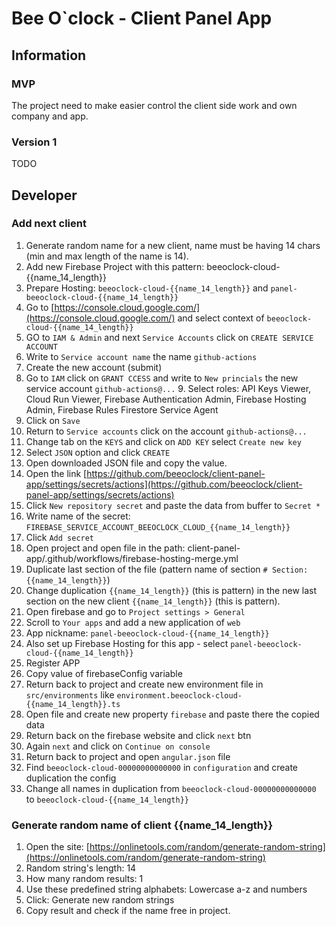 # Bee O`clock - Client Panel App

## Information

### MVP
The project need to make easier control the client side work and own company and app.

### Version 1
TODO

## Developer

### Add next client
1. Generate random name for a new client, name must be having 14 chars (min and max length of the name is 14).
2. Add new Firebase Project with this pattern: beeoclock-cloud-{{name_14_length}}
3. Prepare Hosting: `beeoclock-cloud-{{name_14_length}}` and `panel-beeoclock-cloud-{{name_14_length}}`
4. Go to [https://console.cloud.google.com/](https://console.cloud.google.com/) and select context of `beeoclock-cloud-{{name_14_length}}`
5. GO to `IAM & Admin` and next `Service Accounts` click on `CREATE SERVICE ACCOUNT`
6. Write to `Service account name` the name `github-actions`
7. Create the new account (submit)
8. Go to `IAM` click on `GRANT CCESS` and write to `New princials` the new service account `github-actions@...`
   9. Select roles: API Keys Viewer, Cloud Run Viewer, Firebase Authentication Admin, Firebase Hosting Admin, Firebase
      Rules Firestore Service Agent
10. Click on `Save`
11. Return to `Service accounts` click on the account `github-actions@...`
12. Change tab on the `KEYS` and click on `ADD KEY` select `Create new key`
13. Select `JSON` option and click `CREATE`
14. Open downloaded JSON file and copy the value.
15. Open the link [https://github.com/beeoclock/client-panel-app/settings/secrets/actions](https://github.com/beeoclock/client-panel-app/settings/secrets/actions)
16. Click `New repository secret` and paste the data from buffer to `Secret *`
17. Write name of the secret: `FIREBASE_SERVICE_ACCOUNT_BEEOCLOCK_CLOUD_{{name_14_length}}`
18. Click `Add secret`
19. Open project and open file in the path: client-panel-app/.github/workflows/firebase-hosting-merge.yml
20. Duplicate last section of the file (pattern name of section `# Section: {{name_14_length}}`)
21. Change duplication `{{name_14_length}}` (this is pattern) in the new last section on the new client `{{name_14_length}}` (this is pattern).
22. Open firebase and go to `Project settings > General`
23. Scroll to `Your apps` and add a new application of `web`
24. App nickname: `panel-beeoclock-cloud-{{name_14_length}}`
25. Also set up Firebase Hosting for this app - select `panel-beeoclock-cloud-{{name_14_length}}`
26. Register APP
27. Copy value of firebaseConfig variable
28. Return back to project and create new environment file in `src/environments` like `environment.beeoclock-cloud-{{name_14_length}}.ts`
29. Open file and create new property `firebase` and paste there the copied data
30. Return back on the firebase website and click `next` btn
31. Again `next` and click on `Continue on console`
32. Return back to project and open `angular.json` file
33. Find `beeoclock-cloud-00000000000000` in `configuration` and create duplication the config
34. Change all names in duplication from `beeoclock-cloud-00000000000000` to `beeoclock-cloud-{{name_14_length}}`

### Generate random name of client {{name_14_length}}
1. Open the site: [https://onlinetools.com/random/generate-random-string](https://onlinetools.com/random/generate-random-string)
2. Random string's length: 14
3. How many random results: 1
4. Use these predefined string alphabets: Lowercase a-z and numbers
5. Click: Generate new random strings
6. Copy result and check if the name free in project.
